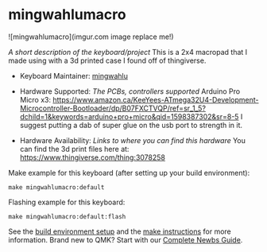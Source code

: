 # mingwahlumacro

![mingwahlumacro](imgur.com image replace me!)

*A short description of the keyboard/project*
This is a 2x4 macropad that I made using with a 3d printed case I found off of thingiverse.

* Keyboard Maintainer: [mingwahlu](https://github.com/tan00060)

* Hardware Supported: *The PCBs, controllers supported*
Arduino Pro Micro x3: https://www.amazon.ca/KeeYees-ATmega32U4-Development-Microcontroller-Bootloader/dp/B07FXCTVQP/ref=sr_1_5?dchild=1&keywords=arduino+pro+micro&qid=1598387302&sr=8-5
I suggest putting a dab of super glue on the usb port to strength in it.

* Hardware Availability: *Links to where you can find this hardware*
You can find the 3d print files here at: https://www.thingiverse.com/thing:3078258


Make example for this keyboard (after setting up your build environment):

    make mingwahlumacro:default

Flashing example for this keyboard:

    make mingwahlumacro:default:flash

See the [build environment setup](https://docs.qmk.fm/#/getting_started_build_tools) and the [make instructions](https://docs.qmk.fm/#/getting_started_make_guide) for more information. Brand new to QMK? Start with our [Complete Newbs Guide](https://docs.qmk.fm/#/newbs).
